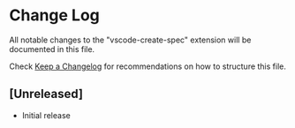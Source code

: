 # Change Log
All notable changes to the "vscode-create-spec" extension will be documented in this file.

Check [Keep a Changelog](http://keepachangelog.com/) for recommendations on how to structure this file.

## [Unreleased]
- Initial release